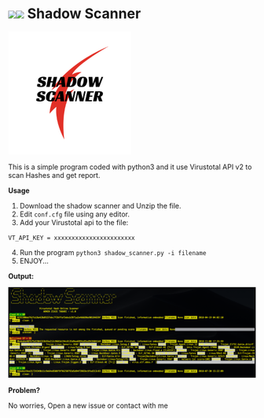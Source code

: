 # <img src="https://cdn-images-1.medium.com/max/1600/1*7EUX9QIjq2x1JyFKcjhXsA.png" width="64"><img src="http://bkrservices.com/wp/wp-content/uploads/2016/02/malware.png" width="48"> Shadow Scanner
<img src="https://github.com/rminz/Shadow_Scanner/blob/master/1.png" width="250">

This is a simple program coded with python3 and it use Virustotal API v2 to scan Hashes and get report.

**Usage**

1. Download the shadow scanner and Unzip the  file.
2. Edit `conf.cfg` file using any  editor.
3. Add your Virustotal api to the file:
```
VT_API_KEY = xxxxxxxxxxxxxxxxxxxxxxx
```
4. Run the program `python3 shadow_scanner.py -i filename`
5. ENJOY...

**Output:**

<img src="https://github.com/rminz/Shadow_Scanner/blob/master/Screen_Shot.png" width="800">

**Problem?**

No worries, Open a new issue or contact with me

